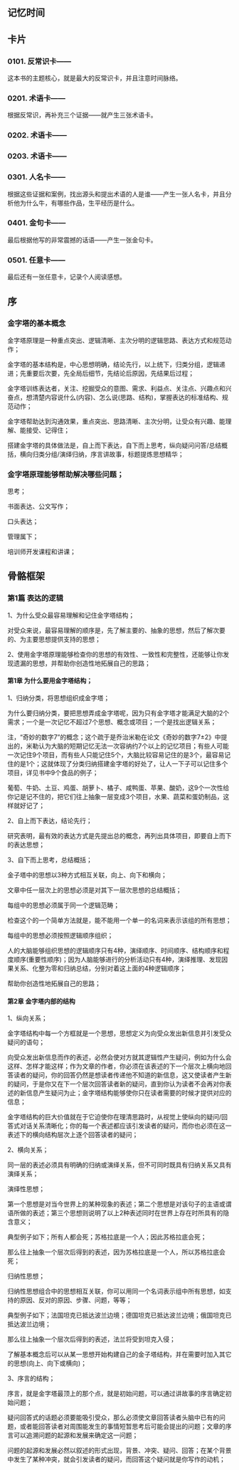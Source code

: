 ## 记忆时间

## 卡片

### 0101. 反常识卡——

这本书的主题核心，就是最大的反常识卡，并且注意时间脉络。

### 0201. 术语卡——

根据反常识，再补充三个证据——就产生三张术语卡。

### 0202. 术语卡——

### 0203. 术语卡——

### 0301. 人名卡——

根据这些证据和案例，找出源头和提出术语的人是谁——产生一张人名卡，并且分析他为什么牛，有哪些作品，生平经历是什么。

### 0401. 金句卡——

最后根据他写的非常震撼的话语——产生一张金句卡。

### 0501. 任意卡——

最后还有一张任意卡，记录个人阅读感想。

## 序

### 金字塔的基本概念

金字塔原理是一种重点突出、逻辑清晰、主次分明的逻辑思路、表达方式和规范动作；

金字塔的基本结构是，中心思想明确，结论先行，以上统下，归类分组，逻辑递进；先重要后次要，先全局后细节，先结论后原因，先结果后过程；

金字塔训练表达者，关注、挖掘受众的意图、需求、利益点、关注点、兴趣点和兴奋点，想清楚内容说什么(内容)、怎么说(思路、结构)，掌握表达的标准结构、规范动作；

金字塔帮助达到沟通效果，重点突出、思路清晰、主次分明，让受众有兴趣、能理解、能接受、记得住；

搭建金字塔的具体做法是，自上而下表达，自下而上思考，纵向疑问问答/总结概括，横向归类分组/演绎归纳，序言讲故事，标题提炼思想精华；

### 金字塔原理能够帮助解决哪些问题；

思考；

书面表达、公文写作；

口头表达；

管理属下；

培训师开发课程和讲课；

## 骨骼框架

### 第1篇 表达的逻辑
1、为什么受众最容易理解和记住金字塔结构；

对受众来说，最容易理解的顺序是，先了解主要的、抽象的思想，然后了解次要的、为主要思想提供支持的思想；

2、使用金字塔原理能够检查你的思想的有效性、一致性和完整性，还能够让你发现遗漏的思想，并帮助你创造性地拓展自己的思路；

#### 第1章 为什么要用金字塔结构；

1、归纳分类，将思想组织成金字塔；

为什么要归纳分类，要把思想弄成金字塔呢，因为只有金字塔才能满足大脑的2个需求；一个是一次记忆不超过7个思想、概念或项目；一个是找出逻辑关系；

注，“奇妙的数字7”的概念；这个疏于是乔治米勒在论文《奇妙的数字7±2》中提出的，米勒认为大脑的短期记忆无法一次容纳约7个以上的记忆项目；有些人可能一次记住9个项目，而有些人只能记住5个，大脑比较容易记住的是3个，最容易记住的是1个；这就体现了分类归纳搭建金字塔的好处了，让人一下子可以记住多个项目，详见书中9个食品的例子；

葡萄、牛奶、土豆、鸡蛋、胡萝卜、橘子、咸鸭蛋、苹果、酸奶，这9个一次性给你记是记不住的，把它们往上抽象一层变成3个项目，水果、蔬菜和蛋奶制品，这样就好记了；

2、自上而下表达，结论先行；

研究表明，最有效的表达方式是先提出总的概念，再列出具体项目，即要自上而下的表达思想；

3、自下而上思考，总结概括；

金子塔中的思想以3种方式相互关联，向上、向下和横向；

文章中任一层次上的思想必须是对其下一层次思想的总结概括；

每组中的思想必须属于同一个逻辑范畴；

检查这个的一个简单方法就是，能不能用一个单一的名词来表示该组的所有思想；

每组中的思想必须按照逻辑顺序组织；

人的大脑能够组织思想的逻辑顺序只有4种，演绎顺序、时间顺序、结构顺序和程度顺序(重要性顺序)；因为人脑能够进行的分析活动只有4种，演绎推理、发现因果关系、化整为零和归纳总结，分别对着这上面的4种逻辑顺序；

帮助你创造性地拓展自己的思路；

#### 第2章 金字塔内部的结构

1、纵向关系；

金字塔结构中每一个方框就是一个思想，思想定义为向受众发出新信息并引发受众疑问的语句；

向受众发出新信息而作的表述，必然会使对方就其逻辑性产生疑问，例如为什么会这样、怎样才能这样；作为文章的作者，你必须在该表述的下一个层次上横向地回答读者的疑问，你的回答仍然是想读者传递他不知道的新信息，这又使读者产生新的疑问，于是你又在下一个层次回答读者新的疑问，直到你认为读者不会再对你表述的新信息产生疑问为止；金字塔结构能够使你只在读者需要的时候才提供对应的信息；

金字塔结构的巨大价值就在于它迫使你在理清思路时，从视觉上使纵向的疑问/回答式对话关系清晰化；你的每一个表述都应该引发读者的疑问，而你也必须在这一表述下的横向结构层次上逐个回答读者的疑问；

2、横向关系；

同一层的表述必须具有明确的归纳或演绎关系，但不可同时既具有归纳关系又具有演绎关系；

演绎性思想；

第一个思想是对当今世界上的某种现象的表述；第二个思想是对该句子的主语或谓语所做的表述；第三个思想则说明了以上2种表述同时在世界上存在时所具有的隐含意义；

典型例子如下；所有人都会死；苏格拉底是一个人；因此苏格拉底会死；

那么往上抽象一个层次后得到的表述，因为苏格拉底是一个人，所以苏格拉底会死；

归纳性思想；

归纳性思想组合中的思想相互关联，你可以用同一个名词表示组中所有思想，如支持的原因、反对的原因、步骤、问题，等等；

典型例子如下；法国坦克已抵达波兰边境；德国坦克已抵达波兰边境；俄国坦克已抵达波兰边境；

那么往上抽象一个层次后得到的表述，法兰将受到坦克入侵；

了解基本概念后可以从某一思想开始构建自己的金子塔结构，并在需要时加入其它的思想(向上、向下或横向)；

3、序言的结构；

序言，就是金字塔最顶上的那个点，就是初始问题，可以通过讲故事的序言确定初始问题；

疑问回答式的话题必须要能吸引受众，那么必须使文章回答读者头脑中已有的问题，或者能回答读者对周围能发生的事情短暂思考后可能会提出的问题；文章的序言可以追溯问题的起源和发展来确定这一问题；

问题的起源和发展必然以叙述的形式出现，背景、冲突、疑问、回答；在某个背景中发生了某种冲突，就会引发读者的疑问，而回答这个疑问就是你写作的动机；